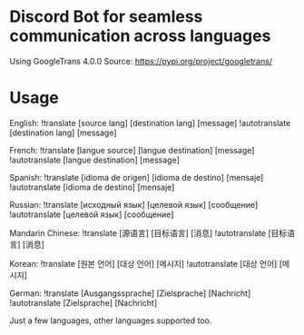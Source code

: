 # Discord Bot for seamless communication across languages
Using GoogleTrans 4.0.0 
Source: https://pypi.org/project/googletrans/

# Usage
English: !translate [source lang] [destination lang] [message] 
!autotranslate [destination lang] [message]

French: !translate [langue source] [langue destination] [message] 
!autotranslate [langue destination] [message]

Spanish: !translate [idioma de origen] [idioma de destino] [mensaje] 
!autotranslate [idioma de destino] [mensaje]

Russian: !translate [исходный язык] [целевой язык] [сообщение] 
!autotranslate [целевой язык] [сообщение]

Mandarin Chinese: !translate [源语言] [目标语言] [消息] 
!autotranslate [目标语言] [消息]

Korean: !translate [원본 언어] [대상 언어] [메시지] 
!autotranslate [대상 언어] [메시지]

German: !translate [Ausgangssprache] [Zielsprache] [Nachricht] 
!autotranslate [Zielsprache] [Nachricht]

Just a few languages, other languages supported too.
